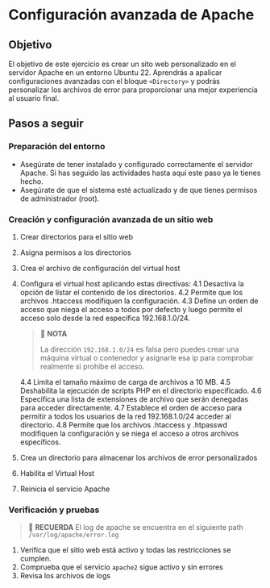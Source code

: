 # Configuración avanzada de Apache

## Objetivo

El objetivo de este ejercicio es crear un sito web personalizado en el servidor Apache en un entorno Ubuntu 22. Aprendrás a apalicar configuraciones avanzadas con el bloque `<Directory>` y podrás personalizar los archivos de error para proporcionar una mejor experiencia al usuario final. 

## Pasos a seguir

### Preparación del entorno

- Asegúrate de tener instalado y configurado correctamente el servidor Apache. Si has seguido las actividades hasta aquí este paso ya le tienes hecho.
- Asegúrate de que el sistema esté actualizado y de que tienes permisos de administrador (root).

### Creación y configuración avanzada de un sitio web

1. Crear directorios para el sitio web
2. Asigna permisos a los directorios
3. Crea el archivo de configuración del virtual host
4. Configura el virtual host aplicando estas directivas:
    4.1 Desactiva la opción de listar el contenido de los directorios.
    4.2 Permite que los archivos .htaccess modifiquen la configuración.
    4.3 Define un orden de acceso que niega el acceso a todos por defecto y luego permite el acceso solo desde la red específica 192.168.1.0/24.

    > :pencil: **NOTA**
    >
    > La dirección `192.168.1.0/24` es falsa pero puedes crear una máquina virtual o contenedor y asignarle esa ip para comprobar realmente si prohibe el acceso. 

    4.4 Limita el tamaño máximo de carga de archivos a 10 MB.
    4.5 Deshabilita la ejecución de scripts PHP en el directorio especificado.
    4.6 Especifica una lista de extensiones de archivo que serán denegadas para acceder directamente.
    4.7 Establece el orden de acceso para permitir a todos los usuarios de la red 192.168.1.0/24 acceder al directorio.
    4.8 Permite que los archivos .htaccess y .htpasswd modifiquen la configuración y se niega el acceso a otros archivos específicos.

5. Crea un directorio para almacenar los archivos de error personalizados
6. Habilita el Virtual Host
7. Reinicia el servicio Apache

### Verificación y pruebas

> :brain: **RECUERDA**
> El log de apache se encuentra en el siguiente path ``/var/log/apache/error.log``

1. Verifica que el sitio web está activo y todas las restricciones se cumplen.
2. Comprueba que el servicio ``apache2`` sigue activo y sin errores
3. Revisa los archivos de logs